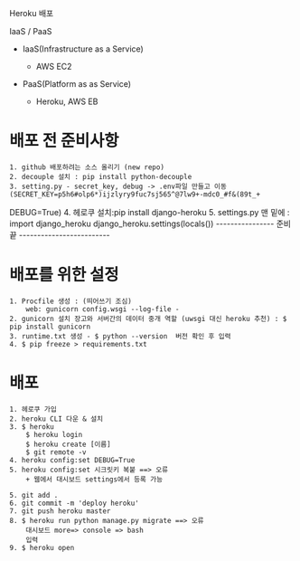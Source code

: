 Heroku 배포

IaaS / PaaS
 - IaaS(Infrastructure as a Service)
    - AWS EC2

 - PaaS(Platform as as Service)
    - Heroku, AWS EB
    

# 배포 전 준비사항
    1. github 배포하려는 소스 올리기 (new repo)
    2. decouple 설치 : pip install python-decouple
    3. setting.py - secret_key, debug -> .env파일 만들고 이동 (SECRET_KEY=p5h6#olp6*)ijzlyry9fuc7sj565^@7lw9+-mdc0_#f&(89t_+
DEBUG=True)
    4. 헤로쿠 설치:pip install django-heroku
    5. settings.py 맨 밑에 : 
        import django_heroku
        django_heroku.settings(locals())
    ---------------- 준비 끝 -------------------------

# 배포를 위한 설정
    1. Procfile 생성 : (띄어쓰기 조심)
        web: gunicorn config.wsgi --log-file -
    2. gunicorn 설치 장고와 서버간의 데이터 중개 역할 (uwsgi 대신 heroku 추천) : $ pip install gunicorn
    3. runtime.txt 생성 - $ python --version  버전 확인 후 입력
    4. $ pip freeze > requirements.txt


# 배포
    1. 헤로쿠 가입
    2. heroku CLI 다운 & 설치
    3. $ heroku 
        $ heroku login
        $ heroku create [이름]
        $ git remote -v
    4. heroku config:set DEBUG=True
    5. heroku config:set 시크릿키 복붙 ==> 오류
        + 웹에서 대시보드 settings에서 등록 가능

    5. git add .
    6. git commit -m 'deploy heroku'
    7. git push heroku master
    8. $ heroku run python manage.py migrate ==> 오류
        대시보드 more=> console => bash
        입력
    9. $ heroku open







